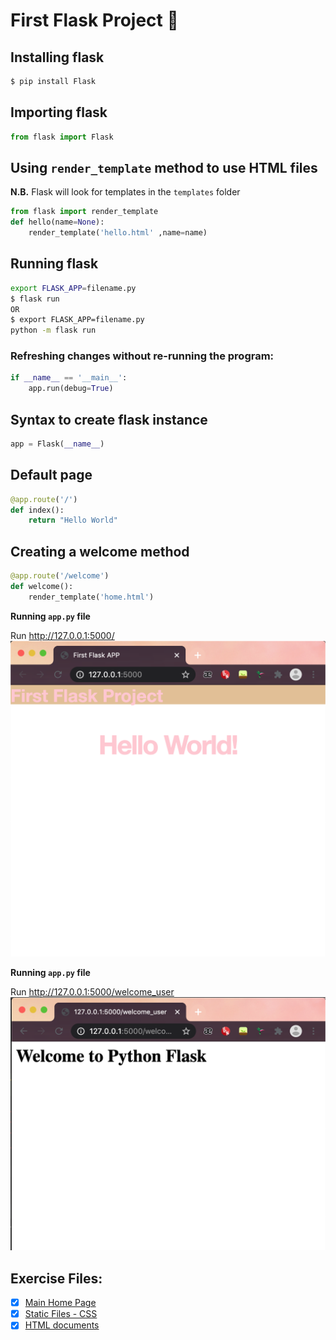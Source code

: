 # First Flask Project :snake:

## Installing flask 
```bash
$ pip install Flask
```
## Importing flask 
```python
from flask import Flask
```

## Using `render_template` method to use HTML files
**N.B.** Flask will look for templates in the `templates` folder
```python
from flask import render_template
def hello(name=None):
    render_template('hello.html' ,name=name)
```


## Running flask 
```bash
export FLASK_APP=filename.py
$ flask run
OR
$ export FLASK_APP=filename.py
python -m flask run
```

### Refreshing changes without re-running the program:
```python
if __name__ == '__main__':
    app.run(debug=True)
```

## Syntax to create flask instance
```python
app = Flask(__name__)
```

## Default page 
```python
@app.route('/')
def index():
    return "Hello World"
```

## Creating a welcome method 
```python
@app.route('/welcome')
def welcome():
    render_template('home.html')
```

**Running `app.py` file**

Run http://127.0.0.1:5000/
![screenshot_homepage](images/firstflaskimg.jpg)

**Running `app.py` file**

Run http://127.0.0.1:5000/welcome_user
![screenshot welcome_user](images/welcome_user.jpg)

## Exercise Files:

- [x] [Main Home Page](app.py)
- [x] [Static Files - CSS](static)
- [x] [HTML documents](templates)

